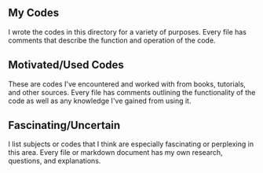 ## My Codes  

 

I wrote the codes in this directory for a variety of purposes. Every file has comments that describe the function and operation of the code.  

 

## Motivated/Used Codes  

 

These are codes I've encountered and worked with from books, tutorials, and other sources. Every file has comments outlining the functionality of the code as well as any knowledge I've gained from using it.  

 

## Fascinating/Uncertain  

 

I list subjects or codes that I think are especially fascinating or perplexing in this area. Every file or markdown document has my own research, questions, and explanations. 
